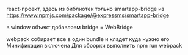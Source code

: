 react-проект, здесь из библиотек только smartapp-bridge из https://www.npmjs.com/package/@expressms/smartapp-bridge

в window объект добавляем bridge = WebBridge

webpack собирает все в один bundle и кладет куда нужно его
Минификация включена
Для сбоорки выполнить npm run webpack

